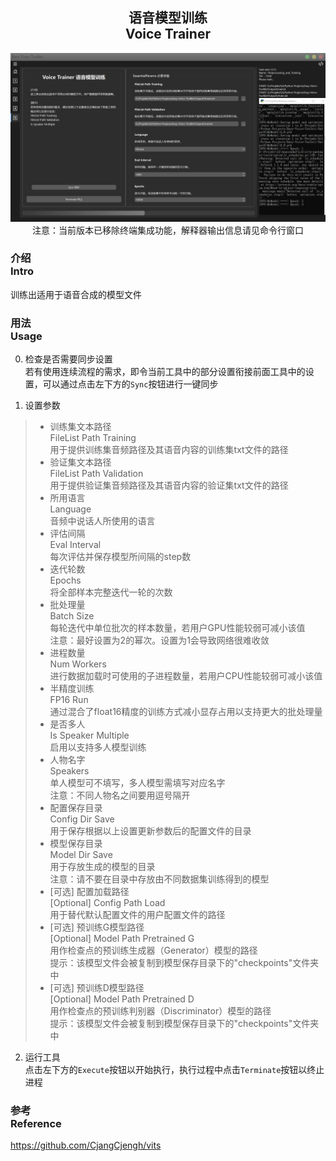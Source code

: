 <div align = "center">

## 语音模型训练<br>Voice Trainer

![Voice Trainer](/docs/media/Page5.png)
注意：当前版本已移除终端集成功能，解释器输出信息请见命令行窗口

</div>


### 介绍<br>Intro
训练出适用于语音合成的模型文件

### 用法<br>Usage
0. 检查是否需要同步设置
<br>若有使用连续流程的需求，即令当前工具中的部分设置衔接前面工具中的设置，可以通过点击左下方的`Sync`按钮进行一键同步

1. 设置参数
> - 训练集文本路径<br>FileList Path Training
<br>用于提供训练集音频路径及其语音内容的训练集txt文件的路径
> - 验证集文本路径<br>FileList Path Validation
<br>用于提供验证集音频路径及其语音内容的验证集txt文件的路径
> - 所用语言<br>Language
<br>音频中说话人所使用的语言
> - 评估间隔<br>Eval Interval
<br>每次评估并保存模型所间隔的step数
> - 迭代轮数<br>Epochs
<br>将全部样本完整迭代一轮的次数
> - 批处理量<br>Batch Size
<br>每轮迭代中单位批次的样本数量，若用户GPU性能较弱可减小该值
<br>注意：最好设置为2的幂次。设置为1会导致网络很难收敛
> - 进程数量<br>Num Workers
<br>进行数据加载时可使用的子进程数量，若用户CPU性能较弱可减小该值
> - 半精度训练<br>FP16 Run
<br>通过混合了float16精度的训练方式减小显存占用以支持更大的批处理量
> - 是否多人<br>Is Speaker Multiple
<br>启用以支持多人模型训练
> - 人物名字<br>Speakers
<br>单人模型可不填写，多人模型需填写对应名字
<br>注意：不同人物名之间要用逗号隔开
> - 配置保存目录<br>Config Dir Save
<br>用于保存根据以上设置更新参数后的配置文件的目录
> - 模型保存目录<br>Model Dir Save
<br>用于存放生成的模型的目录
<br>注意：请不要在目录中存放由不同数据集训练得到的模型
> - [可选] 配置加载路径<br>[Optional] Config Path Load
<br>用于替代默认配置文件的用户配置文件的路径
> - [可选] 预训练G模型路径<br>[Optional] Model Path Pretrained G
<br>用作检查点的预训练生成器（Generator）模型的路径
<br>提示：该模型文件会被复制到模型保存目录下的"checkpoints"文件夹中
> - [可选] 预训练D模型路径<br>[Optional] Model Path Pretrained D
<br>用作检查点的预训练判别器（Discriminator）模型的路径
<br>提示：该模型文件会被复制到模型保存目录下的"checkpoints"文件夹中

2. 运行工具
<br>点击左下方的`Execute`按钮以开始执行，执行过程中点击`Terminate`按钮以终止进程

### 参考<br>Reference
https://github.com/CjangCjengh/vits